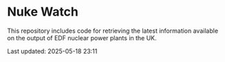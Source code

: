 # Nuke Watch

This repository includes code for retrieving the latest information available on the output of EDF nuclear power plants in the UK.

Last updated: 2025-05-18 23:11
